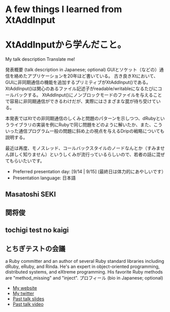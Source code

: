# A few things I learned from XtAddInput
# XtAddInputから学んだこと。

My talk description
Translate me!

発表概要 (talk description in Japanese; optional)
GUIとソケット（などの）通信を絡めたアプリケーションを20年ほど書いている。
古き良きXtにおいて、GUIに非同期通信の機能を追加するプリミティブがXtAddInput()である。
XtAddInput()は関心のあるファイル記述子がreadable/writableになるたびにコールバックする。
XtAddInput()にノンブロックモードのファイルを与えることで容易に非同期通信ができるわけだが、実際にはさまざまな罠が待ち受けている。

本発表ではXtでの非同期通信のしくみと問題のパターンを示しつつ、dRubyというライブラリの実装を例にRubyで同じ問題をどのように解いたか、また、こういった通信プログラム一般の問題に斜め上の視点を与えるDripの戦略についても説明する。

最近は再度、モノスレッド、コールバックスタイルのノードなんとか（すみません詳しく知りません）というしくみが流行っているらしいので、若者の話に混ぜてもらいたいです。


- Preferred presentation day: [9/14 | 9/15] (最終日は体力的にあやしいです）
- Presentation language: 日本語

## Masatoshi SEKI
## 関将俊

## tochigi test no kaigi
## とちぎテストの会議

a Ruby committer and an author of several Ruby standard libraries including dRuby, eRuby, and Rinda. He's an expert in object-oriented programming, distributed systems, and eXtreme programming. His favorite Ruby methods are "method_missing" and "inject".
プロフィール (bio in Japanese; optional)

- [My website](https://github.com/seki)
- [My twitter](https://twitter.com/#!/m_seki)
- [Past talk slides](http://www.example.org)
- [Past talk video](http://www.example.org)
